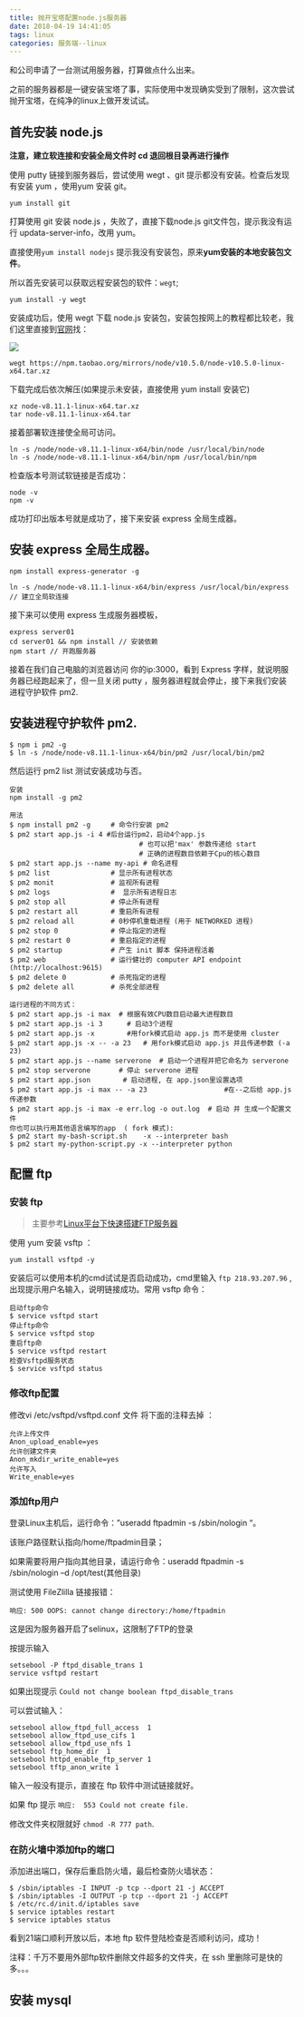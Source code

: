 ```yaml
---
title: 抛开宝塔配置node.js服务器
date: 2018-04-19 14:41:05
tags: linux
categories: 服务端--linux
---
```


和公司申请了一台测试用服务器，打算做点什么出来。

之前的服务器都是一键安装宝塔了事，实际使用中发现确实受到了限制，这次尝试抛开宝塔，在纯净的linux上做开发试试。
<!-- more -->

## 首先安装 node.js

**注意，建立软连接和安装全局文件时 cd 退回根目录再进行操作**

使用 putty 链接到服务器后，尝试使用 wegt 、git 提示都没有安装。检查后发现有安装 yum ，使用yum 安装 git。

```
yum install git
```

打算使用 git 安装 node.js ，失败了，直接下载node.js git文件包，提示我没有运行 updata-server-info，改用 yum。

直接使用`yum install nodejs` 提示我没有安装包，原来**yum安装的本地安装包文件**。

所以首先安装可以获取远程安装包的软件：`wegt`;

```
yum install -y wegt
```

安装成功后，使用 wegt 下载 node.js 安装包，安装包按网上的教程都比较老，我们这里直接到[官网](https://nodejs.org/en/download/)找：

![](./1.png)

```
wegt https://npm.taobao.org/mirrors/node/v10.5.0/node-v10.5.0-linux-x64.tar.xz
```

下载完成后依次解压(如果提示未安装，直接使用 yum install 安装它)

```
xz node-v8.11.1-linux-x64.tar.xz
tar node-v8.11.1-linux-x64.tar
```

接着部署软连接使全局可访问。

```
ln -s /node/node-v8.11.1-linux-x64/bin/node /usr/local/bin/node
ln -s /node/node-v8.11.1-linux-x64/bin/npm /usr/local/bin/npm
```

检查版本号测试软链接是否成功：

```
node -v
npm -v
```

成功打印出版本号就是成功了，接下来安装 express 全局生成器。

## 安装 express 全局生成器。

```
npm install express-generator -g

ln -s /node/node-v8.11.1-linux-x64/bin/express /usr/local/bin/express // 建立全局软连接
```

接下来可以使用 express 生成服务器模板，

```
express server01
cd server01 && npm install // 安装依赖
npm start // 开跑服务器
```

接着在我们自己电脑的浏览器访问 你的ip:3000，看到 Express 字样，就说明服务器已经跑起来了，但一旦关闭 putty ，服务器进程就会停止，接下来我们安装进程守护软件 pm2.

## 安装进程守护软件 pm2.

```
$ npm i pm2 -g
$ ln -s /node/node-v8.11.1-linux-x64/bin/pm2 /usr/local/bin/pm2
```

然后运行 pm2 list 测试安装成功与否。

```
安装
npm install -g pm2

用法
$ npm install pm2 -g     # 命令行安装 pm2 
$ pm2 start app.js -i 4 #后台运行pm2，启动4个app.js 
                                # 也可以把'max' 参数传递给 start
                                # 正确的进程数目依赖于Cpu的核心数目
$ pm2 start app.js --name my-api # 命名进程
$ pm2 list               # 显示所有进程状态
$ pm2 monit              # 监视所有进程
$ pm2 logs               #  显示所有进程日志
$ pm2 stop all           # 停止所有进程
$ pm2 restart all        # 重启所有进程
$ pm2 reload all         # 0秒停机重载进程 (用于 NETWORKED 进程)
$ pm2 stop 0             # 停止指定的进程
$ pm2 restart 0          # 重启指定的进程
$ pm2 startup            # 产生 init 脚本 保持进程活着
$ pm2 web                # 运行健壮的 computer API endpoint (http://localhost:9615)
$ pm2 delete 0           # 杀死指定的进程
$ pm2 delete all         # 杀死全部进程

运行进程的不同方式：
$ pm2 start app.js -i max  # 根据有效CPU数目启动最大进程数目
$ pm2 start app.js -i 3      # 启动3个进程
$ pm2 start app.js -x        #用fork模式启动 app.js 而不是使用 cluster
$ pm2 start app.js -x -- -a 23   # 用fork模式启动 app.js 并且传递参数 (-a 23)
$ pm2 start app.js --name serverone  # 启动一个进程并把它命名为 serverone
$ pm2 stop serverone       # 停止 serverone 进程
$ pm2 start app.json        # 启动进程, 在 app.json里设置选项
$ pm2 start app.js -i max -- -a 23                   #在--之后给 app.js 传递参数
$ pm2 start app.js -i max -e err.log -o out.log  # 启动 并 生成一个配置文件
你也可以执行用其他语言编写的app  ( fork 模式):
$ pm2 start my-bash-script.sh    -x --interpreter bash
$ pm2 start my-python-script.py -x --interpreter python
```

## 配置 ftp 

### 安装 ftp

> 主要参考[Linux平台下快速搭建FTP服务器](https://blog.csdn.net/wantaway314/article/details/52584531)

使用 yum 安装 vsftp ：

```
yum install vsftpd -y
```

安装后可以使用本机的cmd试试是否启动成功，cmd里输入 `ftp 218.93.207.96` ,出现提示用户名输入，说明链接成功。常用 vsftp 命令：

```
启动ftp命令
$ service vsftpd start
停止ftp命令
$ service vsftpd stop
重启ftp命
$ service vsftpd restart
检查Vsftpd服务状态
$ service vsftpd status
```

### 修改ftp配置

修改vi /etc/vsftpd/vsftpd.conf 文件 将下面的注释去掉 ：

```
允许上传文件
Anon_upload_enable=yes 
允许创建文件夹
Anon_mkdir_write_enable=yes 
允许写入
Write_enable=yes
```

### 添加ftp用户

登录Linux主机后，运行命令：”useradd ftpadmin -s /sbin/nologin “。

该账户路径默认指向/home/ftpadmin目录；

如果需要将用户指向其他目录，请运行命令：useradd ftpadmin -s /sbin/nologin –d /opt/test(其他目录)

测试使用 FileZlilla 链接报错：

```
响应:	500 OOPS: cannot change directory:/home/ftpadmin
```

这是因为服务器开启了selinux，这限制了FTP的登录

按提示输入 

```
setsebool -P ftpd_disable_trans 1 
service vsftpd restart 
```

如果出现提示 `Could not change boolean ftpd_disable_trans`

可以尝试输入：

```
setsebool allow_ftpd_full_access  1
setsebool allow_ftpd_use_cifs 1
setsebool allow_ftpd_use_nfs 1
setsebool ftp_home_dir  1
setsebool httpd_enable_ftp_server 1
setsebool tftp_anon_write 1 
```

输入一般没有提示，直接在 ftp 软件中测试链接就好。

如果 ftp 提示 `响应:	553 Could not create file.`

修改文件夹权限就好 `chmod -R 777 path`.

### 在防火墙中添加ftp的端口

添加进出端口，保存后重启防火墙，最后检查防火墙状态：

```
$ /sbin/iptables -I INPUT -p tcp --dport 21 -j ACCEPT 
$ /sbin/iptables -I OUTPUT -p tcp --dport 21 -j ACCEPT
$ /etc/rc.d/init.d/iptables save
$ service iptables restart
$ service iptables status
```

看到21端口顺利开放以后，本地 ftp 软件登陆检查是否顺利访问，成功！

注释：千万不要用外部ftp软件删除文件超多的文件夹，在 ssh 里删除可是快的多。。。

## 安装 mysql
